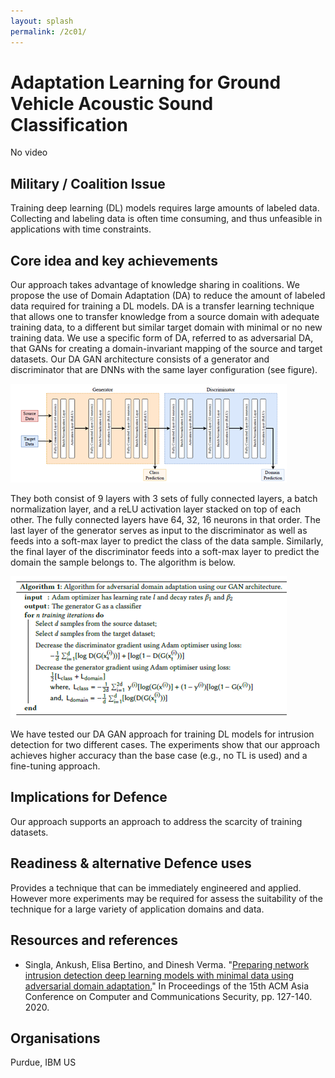 ```yaml
---
layout: splash
permalink: /2c01/
---
```


# Adaptation Learning for Ground Vehicle Acoustic Sound Classification
No video
<!-- [Watch the video](https://ibm.box.com/xxx) -->

## Military / Coalition Issue
Training deep learning (DL) models requires large amounts of labeled
data. Collecting and labeling data is often time consuming, and thus unfeasible in applications with time constraints. 

## Core idea and key achievements
Our approach takes advantage of knowledge sharing in coalitions. We propose the use of Domain Adaptation (DA) to reduce the amount of labeled data required for training a DL models. DA is a transfer learning technique that allows one to transfer knowledge from a source domain with adequate training data, to a different but similar target domain with minimal or no new training data. We use a specific form of DA, referred to as adversarial DA, that GANs for creating a domain-invariant mapping of the source and target datasets. Our DA GAN architecture consists of a generator and discriminator that are DNNs with the same layer configuration (see figure). 

  ![image info](/dais/achievements/images/2c01-figure1.png)
  
They both consist of 9 layers with 3 sets of fully connected layers, a batch normalization layer, and a reLU activation layer stacked on top of each other. The fully connected layers have 64, 32, 16 neurons in that order. The last layer of the generator serves as input to the discriminator as well as feeds into a soft-max layer to predict the class of the data sample. Similarly, the final layer of the discriminator feeds into a soft-max layer to predict the domain the sample belongs to. The algorithm is below.

  ![image info](/dais/achievements/images/2c01-figure2.png)
  
We have tested our DA GAN approach for training DL models for intrusion detection for two different cases. The experiments show that our approach achieves higher accuracy than the base case (e.g., no TL is used) and a fine-tuning approach. 

## Implications for Defence
Our approach supports an approach to address the scarcity of training datasets.

## Readiness & alternative Defence uses
Provides a technique that can be immediately engineered and applied. However more experiments may be required for assess the suitability of the technique for a large variety of application domains and data.

## Resources and references
* Singla, Ankush, Elisa Bertino, and Dinesh Verma. "[Preparing network intrusion detection deep learning models with minimal data using adversarial domain adaptation.](/doc-6050/)" In Proceedings of the 15th ACM Asia Conference on Computer and Communications Security, pp. 127-140. 2020.

## Organisations
Purdue, IBM US 

